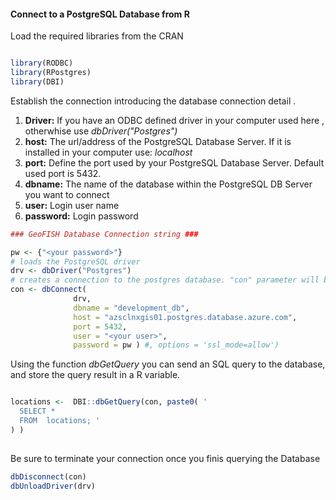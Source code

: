#### Connect to a PostgreSQL Database from R 

Load the required libraries from the CRAN 

```r 

library(RODBC)
library(RPostgres)
library(DBI)
```

Establish the connection introducing the database connection detail . 

1. **Driver:** If you have an ODBC defined driver in your computer  used here , otherwhise use *dbDriver("Postgres")*
2. **host:** The url/address of the PostgreSQL Database Server. If it is installed in your computer use: *localhost*
3. **port:** Define the port used by your PostgreSQL Database Server. Default used port is 5432.  
4. **dbname:** The name of the database within the PostgreSQL DB Server you want to connect 
5. **user:** Login user name 
6. **password:** Login password 

```r 
### GeoFISH Database Connection string ###

pw <- {"<your password>"}
# loads the PostgreSQL driver
drv <- dbDriver("Postgres")
# creates a connection to the postgres database. "con" parameter will be used in each connection to the database
con <- dbConnect(
              drv,
              dbname = "development_db",
              host = "azsclnxgis01.postgres.database.azure.com",
              port = 5432, 
              user = "<your user>", 
              password = pw ) #, options = 'ssl_mode=allow')

```
Using the function *dbGetQuery* you can send an SQL query to the database, and store the query result in a R variable. 

```r

locations <-  DBI::dbGetQuery(con, paste0( '
  SELECT *
  FROM  locations; ' 
) )
    
```
    
Be sure to terminate your connection once you finis querying the Database 

```r 
dbDisconnect(con)
dbUnloadDriver(drv)

```
